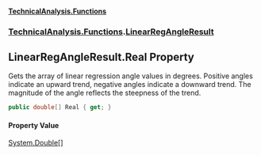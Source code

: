 #### [TechnicalAnalysis\.Functions](Atypical.TechnicalAnalysis.Functions.md 'Atypical\.TechnicalAnalysis\.Functions')
### [TechnicalAnalysis\.Functions](Atypical.TechnicalAnalysis.Functions.md#TechnicalAnalysis.Functions 'TechnicalAnalysis\.Functions').[LinearRegAngleResult](LinearRegAngleResult.md 'TechnicalAnalysis\.Functions\.LinearRegAngleResult')

## LinearRegAngleResult\.Real Property

Gets the array of linear regression angle values in degrees\.
Positive angles indicate an upward trend, negative angles indicate a downward trend\.
The magnitude of the angle reflects the steepness of the trend\.

```csharp
public double[] Real { get; }
```

#### Property Value
[System\.Double](https://docs.microsoft.com/en-us/dotnet/api/System.Double 'System\.Double')[\[\]](https://docs.microsoft.com/en-us/dotnet/api/System.Array 'System\.Array')